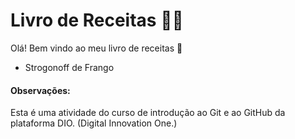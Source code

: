 # Livro de Receitas :man_cook:

Olá! Bem vindo ao meu livro de receitas :wave:

- Strogonoff de Frango

  

#### Observações: 

Esta é uma atividade do curso de introdução ao Git e ao GitHub da plataforma DIO. (Digital Innovation One.)
